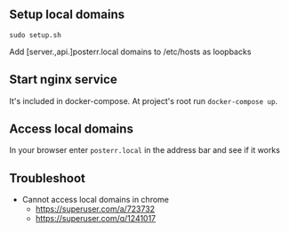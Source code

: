## Setup local domains
`sudo setup.sh`

Add [server.,api.]posterr.local domains to /etc/hosts as loopbacks

## Start nginx service
It's included in docker-compose. At project's root run `docker-compose up`.

## Access local domains
In your browser enter `posterr.local` in the address bar and see if it works

## Troubleshoot
- Cannot access local domains in chrome
  - https://superuser.com/a/723732
  - https://superuser.com/q/1241017
